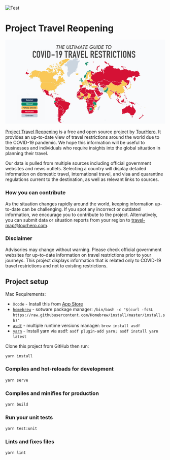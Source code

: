 ![Test](https://github.com/tourhero/travel-reopening/workflows/Test%20and%20Build/badge.svg)

# Project Travel Reopening

![The Ultimate Guide to COVID-19 Travel Restrictions](public/img/travel-reopening-cover.jpg)

[Project Travel Reopening](https://www.tourhero.com/en/ultimate-guide-covid19-travel-restrictions-reopening/) is a free and open source project by [TourHero](https://www.tourhero.com/). It provides an up-to-date view of travel restrictions around the world due to the COVID-19 pandemic. We hope this information will be useful to businesses and individuals who require insights into the global situation in planning their travel.

Our data is pulled from multiple sources including official government websites and news outlets. Selecting a country will display detailed information on domestic travel, international travel, and visa and quarantine regulations current to the destination, as well as relevant links to sources.

### How you can contribute

As the situation changes rapidly around the world, keeping information up-to-date can be challenging. If you spot any incorrect or outdated information, we encourage you to contribute to the project. Alternatively, you can submit data or situation reports from your region to [travel-map@tourhero.com](mailto:travel-map@tourhero.com).

### Disclaimer

Advisories may change without warning. Please check official government websites for up-to-date information on travel restrictions prior to your journeys. This project displays information that is related only to COVID-19 travel restrictions and not to existing restrictions.

## Project setup

Mac Requirements:

- `Xcode` - Install this from [App Store](https://apps.apple.com/us/app/xcode/id497799835?mt=12)
- [`homebrew`](https://brew.sh/) - sotware package manager: `/bin/bash -c "$(curl -fsSL https://raw.githubusercontent.com/Homebrew/install/master/install.sh)"`
- [`asdf`](https://asdf-vm.com/#/core-manage-asdf-vm?id=install) - multiple runtime versions manager: `brew install asdf`
- [`yarn`](https://yarnpkg.com/) - Install yarn via asdf: `asdf plugin-add yarn; asdf install yarn latest`

Clone this project from GitHub then run:

```sh
yarn install
```

### Compiles and hot-reloads for development

```sh
yarn serve
```

### Compiles and minifies for production

```sh
yarn build
```

### Run your unit tests

```sh
yarn test:unit
```

### Lints and fixes files

```sh
yarn lint
```
